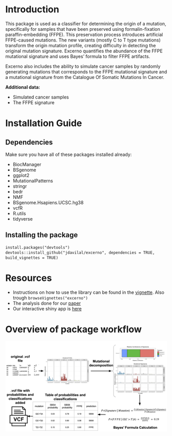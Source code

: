# Introduction

This package is used as a classifier for determining the origin of a mutation, specifically
for samples that have been preserved using formalin-fixation paraffin-embedding (FFPE).
This preservation process introduces artificial FFPE-caused mutations. The new variants
(mostly C to T type mutations) transform the origin mutation profile, creating difficulty
in detecting the original mutation signature. Excerno quantifies the abundance of the 
FFPE mutational signature and uses Bayes’ formula to filter FFPE artifacts.

Excerno also includes the ability to simulate cancer samples by randomly generating
mutations that corresponds to the FFPE mutational signature and a mutational signature
from the Catalogue Of Somatic Mutations In Cancer.

__Additional data:__

* Simulated cancer samples
* The FFPE signature

# Installation Guide

## Dependencies

Make sure you have all of these packages installed already:

* BiocManager
* BSgenome
* ggplot2
* MutationalPatterns
* stringr
* bedr
* NMF
* BSgenome.Hsapiens.UCSC.hg38
* vcfR
* R.utils
* tidyverse

## Installing the package

```
install.packages("devtools")
devtools::install_github("jdavilal/excerno", dependencies = TRUE, build_vignettes = TRUE)
```

# Resources

* Instructions on how to use the library can be found in the [vignette](vignettes/excerno-intro.md). Also trough ```browseVignettes("excerno")```
* The analysis done for our [paper](https://github.com/jdavilal/curi_2021/blob/main/paper_analysis.md)
* Our interactive shiny app is [here](https://mitche7.shinyapps.io/excerno/)

# Overview of package workflow

![Workflow image](https://github.com/jdavilal/excerno/blob/master/inst/img/method.png)
